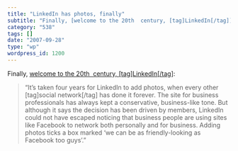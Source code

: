 ```yaml
---
title: "LinkedIn has photos, finally"
subtitle: "Finally, [welcome to the 20th  century, [tag]LinkedIn[/tag]](http://www.techcrunch.com/2007/09/27/pi..."
category: "538"
tags: []
date: "2007-09-28"
type: "wp"
wordpress_id: 1200
---
```

Finally, [welcome to the 20th  century, [tag]LinkedIn[/tag]](http://www.techcrunch.com/2007/09/27/picture-this-linkedin-adds-profile-photos/):
> “It’s taken four years for LinkedIn to add photos, when every other [tag]social network[/tag] has done it forever. The site for business professionals has always kept a conservative, business-like tone. But although it says the decision has been driven by members, LinkedIn could not have escaped noticing that business people are using sites like Facebook to network both personally and for business. Adding photos ticks a box marked ‘we can be as friendly-looking as Facebook too guys’.”